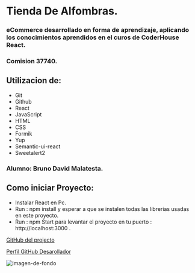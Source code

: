 # Tienda De Alfombras.
### eCommerce desarrollado en forma de aprendizaje, aplicando los conocimientos aprendidos en el curos de CoderHouse React. 
### Comision 37740.
## Utilizacion de:
* Git
* Github
* React
* JavaScript
* HTML
* CSS
* Formik
* Yup
* Semantic-ui-react
* Sweetalert2
### Alumno: Bruno David Malatesta.

## Como iniciar Proyecto:
* Instalar React en Pc.
* Run : npm install  y esperar a que se instalen todas las librerias usadas en este proyecto.
* Run : npm Start para levantar el proyecto en tu puerto :  http://localhost:3000 . 

[GitHub del projecto](https://github.com/BrunoMalatesta/Tienda-Alfombras-Bruno-Malatesta)

[Perfil GitHub Desarollador](https://github.com/BrunoMalatesta)

![imagen-de-fondo](https://www.cinepremiere.com.mx/wp-content/uploads/2020/06/Elmo-en-llamas.gif)